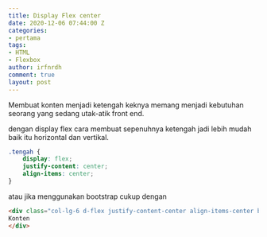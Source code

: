 ```yaml
---
title: Display Flex center
date: 2020-12-06 07:44:00 Z
categories:
- pertama
tags:
- HTML
- Flexbox
author: irfnrdh
comment: true
layout: post
---
```


Membuat konten menjadi ketengah keknya memang menjadi kebutuhan seorang yang sedang utak-atik front end.

dengan display flex cara membuat sepenuhnya ketengah jadi lebih mudah baik itu horizontal dan vertikal.

```css
.tengah {
    display: flex;
    justify-content: center;
    align-items: center;
}
```

atau jika menggunakan bootstrap cukup dengan 

```html
<div class="col-lg-6 d-flex justify-content-center align-items-center bg-white">
Konten
</div>
```